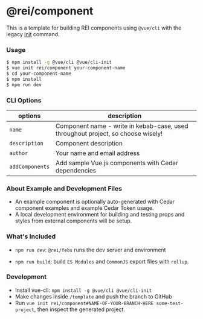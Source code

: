 # @rei/component
This is a template for building REI components using `@vue/cli` with the legacy [init](https://github.com/vuejs/vue-cli/tree/v2#vue-cli--) command.

### Usage
``` bash
$ npm install -g @vue/cli @vue/cli-init
$ vue init rei/component your-component-name
$ cd your-component-name
$ npm install
$ npm run dev
```

### CLI Options
|options | description
| ---- | ---- |
|`name`| Component name - write in kebab-case, used throughout project, so choose wisely! |
|`description`| Component description |
|`author`| Your name and email address |
|`addComponents`| Add sample Vue.js components with Cedar dependencies |


### About Example and Development Files
* An example component is optionally auto-generated with Cedar component examples and example Cedar Token usage.
* A local development environment for building and testing props and styles from external components will be setup.

### What's Included

- `npm run dev`: `@rei/febs` runs the dev server and environment

- `npm run build`: build `ES Modules` and `CommonJS` export files with `rollup`.

### Development

- Install vue-cli: `npm install -g @vue/cli @vue/cli-init`
- Make changes inside `/template` and push the branch to GitHub
- Run `vue init rei/component#NAME-OF-YOUR-BRANCH-HERE some-test-project`, then inspect the generated project.
